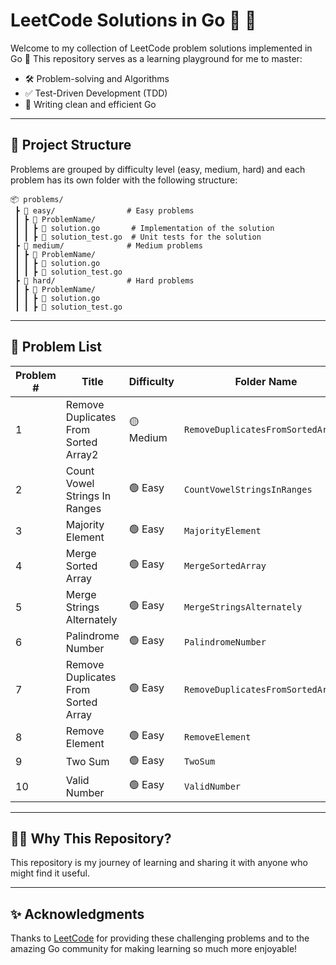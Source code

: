 # LeetCode Solutions in Go 🐹 🎉

Welcome to my collection of LeetCode problem solutions implemented in Go 🚀
This repository serves as a learning playground for me to master:

- 🛠️ Problem-solving and Algorithms
- ✅ Test-Driven Development (TDD)
- 📖 Writing clean and efficient Go

---

## 📂 Project Structure

Problems are grouped by difficulty level (easy, medium, hard) and each problem has its own folder with the following structure:

```plaintext
📦 problems/
 ┣ 📂 easy/                # Easy problems
 ┃ ┣ 📂 ProblemName/
 ┃ ┃ ┣ 📄 solution.go       # Implementation of the solution
 ┃ ┃ ┣ 📄 solution_test.go  # Unit tests for the solution
 ┣ 📂 medium/              # Medium problems
 ┃ ┣ 📂 ProblemName/
 ┃ ┃ ┣ 📄 solution.go
 ┃ ┃ ┣ 📄 solution_test.go
 ┣ 📂 hard/                # Hard problems
 ┃ ┣ 📂 ProblemName/
 ┃ ┃ ┣ 📄 solution.go
 ┃ ┃ ┣ 📄 solution_test.go
```

---

## 📜 Problem List

| Problem # | Title                                  | Difficulty                 | Folder Name                      |
|-----------|----------------------------------------|----------------------------|----------------------------------|
| 1         | Remove Duplicates From Sorted Array2 | 🟡 Medium | `RemoveDuplicatesFromSortedArray2` |
| 2         | Count Vowel Strings In Ranges | 🟢 Easy | `CountVowelStringsInRanges` |
| 3         | Majority Element | 🟢 Easy | `MajorityElement` |
| 4         | Merge Sorted Array | 🟢 Easy | `MergeSortedArray` |
| 5         | Merge Strings Alternately | 🟢 Easy | `MergeStringsAlternately` |
| 6         | Palindrome Number | 🟢 Easy | `PalindromeNumber` |
| 7         | Remove Duplicates From Sorted Array | 🟢 Easy | `RemoveDuplicatesFromSortedArray` |
| 8         | Remove Element | 🟢 Easy | `RemoveElement` |
| 9         | Two Sum | 🟢 Easy | `TwoSum` |
| 10         | Valid Number | 🟢 Easy | `ValidNumber` |

---

## 👨‍💻 Why This Repository?

This repository is my journey of learning and sharing it with anyone who might find it useful.

---

## ✨ Acknowledgments

Thanks to [LeetCode](https://leetcode.com/) for providing these challenging problems and to the amazing Go community for making learning so much more enjoyable!
